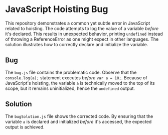 # JavaScript Hoisting Bug

This repository demonstrates a common yet subtle error in JavaScript related to hoisting.  The code attempts to log the value of a variable *before* it's declared.  This results in unexpected behavior, printing `undefined` instead of throwing a ReferenceError as one might expect in other languages.  The solution illustrates how to correctly declare and initialize the variable.

## Bug

The `bug.js` file contains the problematic code.  Observe that the `console.log(a);` statement executes *before* `var a = 10;`.  Because of JavaScript's hoisting, the variable `a` is technically moved to the top of its scope, but it remains uninitialized, hence the `undefined` output.

## Solution

The `bugSolution.js` file shows the corrected code.  By ensuring that the variable `a` is declared and initialized *before* it's accessed, the expected output is achieved.
